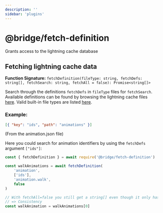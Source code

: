 ```yaml
---
description: ''
sidebar: 'plugins'
---
```


# @bridge/fetch-definition

Grants access to the lightning cache database

## Fetching lightning cache data

**Function Signature:**
`fetchDefinition(fileType: string, fetchDefs: string[], fetchSearch: string, fetchAll = false): Promise<string[]>`

Search through the definitions `fetchDefs` in `fileType` files for `fetchSearch`. Available definitions can be found by browsing the lightning cache files [here](plugin-docs/json/lightning-cache/). Valid built-in file types are listed [here](/plugin-docs/other/default-file-types/).

### Example:

```json
[{ "key": "ids", "path": "animations" }]
```

(From the animation.json file)

Here you could search for animation identifiers by using the `fetchDefs` argument `["ids"]`:

```javascript
const { fetchDefinition } = await require('@bridge/fetch-definition')

const walkAnimations = await fetchDefinition(
	'animation',
	['ids'],
	'animation.walk',
	false
)

// With fetchAll=false you still get a string[] even though it only has one entry
// => Consistency
const walkAnimation = walkAnimations[0]
```
